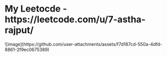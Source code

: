 <h1>My Leetocde - https://leetcode.com/u/7-astha-rajput/</h1>
![image](https://github.com/user-attachments/assets/f7d187cd-550a-4dfd-8861-2f9ec0675389)
